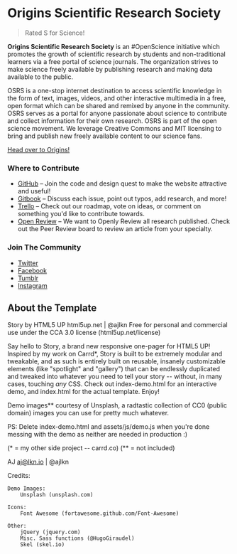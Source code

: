 # Origins Scientific Research Society

> Rated S for Science!

**Origins Scientific Research Society** is an #OpenScience initiative which promotes the growth of scientific research by students and non-traditional learners via a free portal of science journals. The organization strives to make science freely available by publishing research and making data available to the public.

OSRS is a one-stop internet destination to access scientific knowledge in the form of text, images, videos, and other interactive multimedia in a free, open format which can be shared and remixed by anyone in the community. OSRS serves as a portal for anyone passionate about science to contribute and collect information for their own research. OSRS is part of the open science movement. We leverage Creative Commons and MIT licensing to bring and publish new freely available content to our science fans.

[Head over to Origins!](http://www.knowyourorigins.org)

### Where to Contribute
* [GitHub](https://github.com/OriginsSRS) – Join the code and design quest to make the website attractive and useful!
* [Gitbook](https://www.gitbook.com/@originssrs) – Discuss each issue, point out typos, add research, and more!
* [Trello](https://trello.com/b/s6E9wTeU/origins-road-map) – Check out our roadmap, vote on ideas, or comment on something you'd like to contribute towards.
* [Open Review](https://trello.com/b/FdYDnNyV/open-review) – We want to Openly Review all research published. Check out the Peer Review board to review an article from your specialty.

### Join The Community
* [Twitter](https://twitter.com/originssrs)
* [Facebook](https://www.facebook.com/OriginsSRS/)
* [Tumblr](https://www.tumblr.com/blog/knowyourorigins)
* [Instagram](https://www.instagram.com/originssrs/)

## About the Template

Story by HTML5 UP
html5up.net | @ajlkn
Free for personal and commercial use under the CCA 3.0 license (html5up.net/license)


Say hello to Story, a brand new responsive one-pager for HTML5 UP! Inspired by my work
on Carrd*, Story is built to be extremely modular and tweakable, and as such is entirely
built on reusable, insanely customizable elements (like "spotlight" and "gallery") that
can be endlessly duplicated and tweaked into whatever you need to tell your story --
without, in many cases, touching *any* CSS. Check out index-demo.html for an interactive
demo, and index.html for the actual template. Enjoy!

Demo images** courtesy of Unsplash, a radtastic collection of CC0 (public domain) images
you can use for pretty much whatever.

PS: Delete index-demo.html and assets/js/demo.js when you're done messing with the demo
as neither are needed in production :)

(* = my other side project -- carrd.co)
(** = not included)

AJ
aj@lkn.io | @ajlkn


Credits:

	Demo Images:
		Unsplash (unsplash.com)

	Icons:
		Font Awesome (fortawesome.github.com/Font-Awesome)

	Other:
		jQuery (jquery.com)
		Misc. Sass functions (@HugoGiraudel)
		Skel (skel.io)
